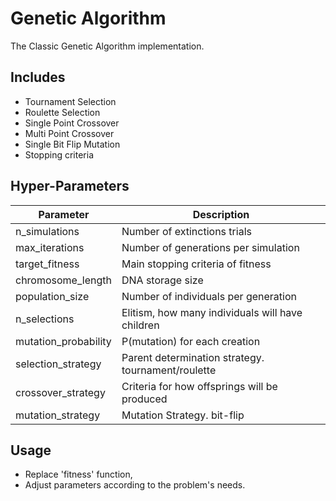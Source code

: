 # Genetic Algorithm
 The Classic Genetic Algorithm implementation.

## Includes
- Tournament Selection
- Roulette Selection
- Single Point Crossover
- Multi Point Crossover
- Single Bit Flip Mutation
- Stopping criteria

## Hyper-Parameters
| Parameter             | Description                                         |
| --------------------- | --------------------------------------------------- |
| n_simulations         | Number of extinctions trials                        |
| max_iterations        | Number of generations per simulation                |
| target_fitness        | Main stopping criteria of fitness                   |
| chromosome_length     | DNA storage size                                    |
| population_size       | Number of individuals per generation                |
| n_selections          | Elitism, how many individuals will have children    |
| mutation_probability  | P(mutation) for each creation                       |
| selection_strategy    | Parent determination strategy. tournament/roulette  |
| crossover_strategy    | Criteria for how offsprings will be produced        |
| mutation_strategy     | Mutation Strategy. bit-flip                         |
 
## Usage
- Replace 'fitness' function,
- Adjust parameters according to the problem's needs.